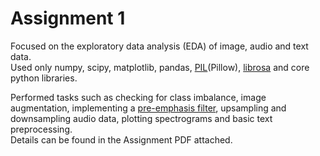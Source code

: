 # Assignment 1

Focused on the exploratory data analysis (EDA) of image, audio and text data.  
Used only  numpy, scipy, matplotlib, pandas, [PIL](https://pypi.org/project/Pillow/)(Pillow), [librosa](https://librosa.org/doc/latest/index.html) and core python libraries.  

Performed tasks such as checking for class imbalance, image augmentation, implementing a [pre-emphasis filter](https://wiki.hydrogenaud.io/index.php?title=Pre-emphasis), upsampling and downsampling audio data, plotting spectrograms and basic text preprocessing.  
Details can be found in the Assignment PDF attached.
